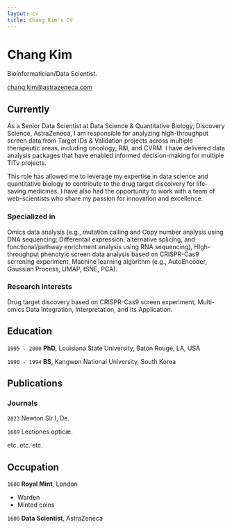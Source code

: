 ```yaml
---
layout: cv
title: Chang Kim's CV
---
```

# Chang Kim
Bioinformatician/Data Scientist.

<div id="webaddress">
<a href="chang.kim@astrazeneca.com">chang.kim@astrazeneca.com</a>
</div>


## Currently

As a Senior Data Scientist at Data Science & Quantitative Biology, Discovery Science, AstraZeneca, I am responsible for analyzing high-throughput screen data from Target IDs & Validation projects across multiple therapeutic areas, including oncology, R&I, and CVRM. I have delivered data analysis packages that have enabled informed decision-making for multiple TiTv projects.

This role has allowed me to leverage my expertise in data science and quantitative biology to contribute to the drug target discoivery for life-saving medicines. I have also had the opportunity to work with a team of web-scientists who share my passion for innovation and excellence.

### Specialized in

Omics data analysis (e.g., mutation calling and Copy number analysis using DNA sequencing; Differentail expression, alternative splicing, and functional/pathway enrichment analysis using RNA sequencing), HIgh-throughput phenotyic screen data analysis based on CRISPR-Cas9 scrrening experiment, Machine learning algorithm (e.g., AutoEncoder, Gaussian Process, UMAP, tSNE, PCA).

### Research interests

Drug target discovery based on CRISPR-Cas9 screen experiment, Multi-omics Data Integration, Interpretation, and Its Application.

## Education

`1995 - 2000`
__PhD__, Louisiana State University, Baton Rouge, LA, USA

`1990 - 1994`
__BS__, Kangwon National University, South Korea

## Publications

<!-- A list is also available [online](http://scholar.google.co.uk/citations?user=LTOTl0YAAAAJ) -->

### Journals

`2023`
Newton Sir I, De. 

`1669`
Lectiones opticæ.

etc. etc. etc.

## Occupation

`1600`
__Royal Mint__, London

- Warden
- Minted coins

`1600`
__Data Scientist__, AstraZeneca



<!-- ### Footer

Last updated: May 2013 -->


